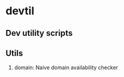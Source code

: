 # devtil
Dev utility scripts
-------------------------

## Utils

1. domain: Naive domain availability checker

